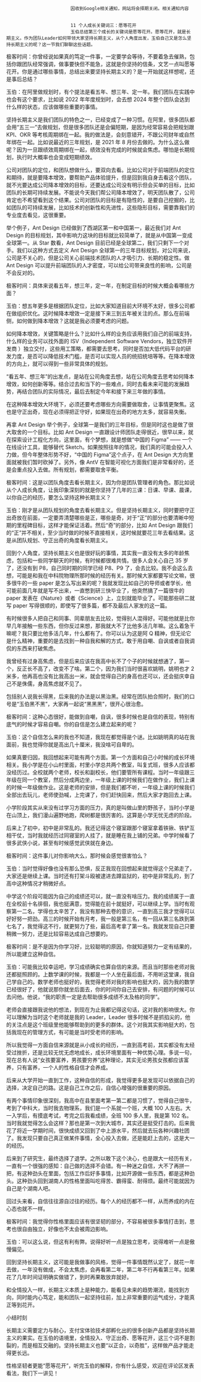 
                            
                            因收到Google相关通知，网站将会择期关闭。相关通知内容
                            
                            
                            11 个人成长关键词三：愿等花开
                            玉伯总结第三个成长的关键词是愿等花开。愿等花开，就是长期主义。作为团队Leader如何带领大家坚持长期主义，从个人角度出发，玉伯自己又是怎么坚持长期主义的呢？这一节我们聊聊这些话题。



极客时间：你曾经说如果真的笃定一件事，一定要学会等待，不要着急去催熟，包括你跟团队经常强调，做事要快但不能急，这就是你坚持的信条，文艺一点叫愿等花开。你是通过哪些事情，总结出来要坚持长期主义的？是一开始就这样想呢，还是事后总结？

玉伯：在阿里做规划时，有个提法是看五年、想三年、定一年。我们团队在实践中也会有这个要求，比如说 2022 年年度规划时，会去想 2024 年整个团队会达到什么样的状态，应该做哪些重要的事情。

坚持长期主义是我们团队的特色之一，已经变成了一种习惯。在阿里，很多团队都会用“五三一”去做规划，但是很多团队还是会偏短期，是因为经常容易会把规划跟 KPI、OKR 等考核周期绑在一起。我的做法是，会刻意错开，不跟公司财年或自然年绑在一起。比如说最近的三年规划，是 2021 年 8 月份去做的。为什么这么做呢？因为一旦跟绩效周期绑在一起，绩效没有完成的时候就会焦虑。哪怕是长期规划，执行时大概率也会变成短期绩效。

公司对团队的定位，和团队想做什么，要双向去看。比如公司对于前端团队的定位和期待，就是要降本增效，要帮助产品体验提升，但是回到我自身去看这个团队，就不光要达成公司降本增效的目标，还要达成公司没有明示但会买单的目标，比如团队的长期可持续发展。不能说今天我们帮公司降本增效了，明天团队散了，公司肯定也不希望看到这个结果。公司对团队的目标是有隐性的，是要自己挖掘的，比如团队的可持续发展，比如技术的创新性和先进性，这些隐形目标，需要靠我们的专业度去看见，这很重要。

举个例子，Ant Design 已经做到了西湖区第一和中国第一，最近我们对 Ant Design 的目标规划，其中影响力这块的目标就比较简单了，就是从中国第一变成全球第一。从 Star 数看，Ant Design 目前已经是全球第二，我们只剩下一个对手。我们以这种方式去定义 Ant Design 全球第一的三年目标规划，对公司来说，公司是不关心的，但是公司关心前端技术团队的人才吸引力、长期的稳定性。做 Ant Design 可以提升前端团队的人才密度，可以给公司带来良性的影响，公司是不会反对的。

极客时间：具体来说看五年，想三年，定一年，在制定目标的时候大概会看哪些方面？

玉伯：想五年更多是根据团队定位，比如大家知道目前大环境不太好，很多公司都在做组织优化。这时候降本增效一定是接下来三到五年被关注的点。那么在前端侧，如何做到降本增效？这就是我必须要考虑的问题。

如何降本增效，关键策略是什么？比如什么样的业务应该用我们自己的前端支持，什么样的业务可以找外面的 ISV（Independent Software Vendors，独立软件开发商 ）独立交付，这些用工策略，都需要去思考。同时是否加大低代码平台的研发力度，是否可以降低技术门槛，是否可以实现人员的统招统培等等。在降本增效的方向上，就可以得到一些非常具体的规划。

“看五年、想三年”的出发点，是站在公司角度去想，站在公司角度去思考如何降本增效，如何创新等等。结合过去和当下的一些难点，同时去看未来可能的发展趋势，再结合团队的实际情况，最后去制定今年和接下来三年做的事情。

在这种降本增效大环境下，必须还要考虑哪些方向需要做取舍，让事情更聚焦。这也是守正出奇，现在必须得把正守好，如果现在出奇的地方太多，就容易失衡。

再拿 Ant Design 举个例子，全球第一是我们的三年目标，但是同时这也是做了很大取舍的一个目标。比如 Ant Design 一直跟设计师团队走得很近，很早以来，就在探索设计工程化方向，这里面，有个梦想，就是想做“中国的 Figma” —— 一个在线设计工具，能够替代 Sketch。如果按照往年的情况，我们真的可能会投入人力做，但今年整体形势不好，“中国的 Figma”这个点子，在 Ant Design 大方向里面就被我们暂时砍掉了。另外，像 AntV 在智能可视化方面我们是非常看好的，还是会重点投入去做。所有规划，都需要取舍平衡。

极客时间：这是以团队角度去看长期主义，因为你是团队管理者的角色。那比如说从个人成长角度，让我印象深刻的就是你坚持了几年的三课：日课、早课、晨课，以你自己的经历，要怎么坚持这种长期主义？

玉伯：刚才是从团队规划的角度去看长期主义。但是坚持长期主义，同时要把守正出奇放在前面，一定要弄清楚哪些是正，哪些是奇，对于“正”的部分也要清晰中短期的里程碑目标，这样才能保证活着。然后“奇”的部分，比如 Ant Design 跟我们的“正”并不相关，至少当时做的时候不直接相关，这时候就要花三年去看结果。这是从团队规划、守正出奇的角度看长期主义。

回到个人角度，坚持长期主义也是很好玩的事情，其实我一直没有太多的年龄焦虑，包括和一些同学聊天的时候，有时候都很难共情。很多人会关心自己 35 岁了，还没有到 P8，自己同时期的同学已经 P8、P9 了，会去比较。我不会这么去想，可能是和我在中科院物理所那时候的经历有关。那时候大家都要写论文嘛，很多很牛的一些 paper 是怎么写出来的呢？我就发现比如自己的导师或者学长，他可能前面几年就是写不出来，一直憋到研三快毕业了，他突然搞了一篇很牛的 paper 发表在《Nature》或者《Science》上，立刻就能毕业了。可能那些研二就写 paper 写得很顺的，即使写了很多篇，都不及最后人家发的这一篇。

有时候很多人把自己和同事、同辈朋友去比较，觉得别人混得好。可能他就是比你早几年接触一些东西，但你反过来想，那我就大不了比他多活几年嘛。这么着急干嘛呢？我只要比他多活几年，什么都有了。你可以认为这是阿 Q 精神，但无论它是什么精神，重要的是去找到一种自我和解的方式，敢于用自嘲、自讽或者自我调侃的东西来打破焦虑。

我曾经有过身高焦虑，但是后来应该在我高中长不了个子的时候就想通了，第一个，反正长不高了，改变不了啥。第二个，因为我们当时很喜欢姚明，姚明也才 2 米多，他再高也没有比我高出一米，就会觉得自己的身高也还可以，还会挺庆幸自己不是侏儒，身高焦虑就不见了。

包括别人说我长得黑，后来我的办法是以黑治黑。经常在团队拍合照时，我们的口号是“玉伯黑不黑”，大家再一起说“黑黑黑”，很开心很治愈。

极客时间：这种心态很好，能做到自嘲，自讽，很多时候也是自信的表现，特别有底气的时候才容易自嘲。你的自信是怎么建立起来的呢？

玉伯：这个自信怎么来的我也不知道，我现在都觉得是个谜。比如姚明真的站在我面前，我也觉得你就是高出几十厘米，我没啥可自卑的。

如果真要归因，我回想起来可能有两个方面。第一个方面和自己小时候的成长环境相关。我小学是在小山村里面，村里小学总共两个教室，叫复式班，很多人应该都没经历过。全校就两个老师，校长和副校长，他们要管所有课程。当时一年级跟三年级在同一个教室，然后分成两边坐，一年级上课的时候我们在做作业，我们上课的时候一年级做作业。这是老师的安排，但是我们都不听，一年级上课的时候我们全部出去玩儿，老师使劲喊，上完课了，你们赶快回来，然后大家才跑回去上课。

小学阶段其实从来没有过学习方面的压力，真的是叫做山里的野孩子，当时小学是在山顶上，我们漫山遍野地跑，爬树都是很厉害的。这算是小学无忧无虑的阶段。

后来上了初中，初中是非常乱的。我还记得这个寝室跟那个寝室拿着铁锹、铁铲互相干仗，当时我就经历过同寝室的人挂了，就是睡在我上铺的兄弟。中学时候看了很多武侠小说，甚至有时候感觉武侠就在身边。

极客时间：这件事儿对你影响大么，那时候会感觉很害怕么？

玉伯：当时觉得好像也没有那么恐惧，反正我现在回想起来就觉得这个兄弟走了，大家还是继续上课。当时还有打架斗殴被逮进去蹲监狱的，初中是非常乱的，到了高中这种情况才稍微好点。

中学这个阶段可能因为自己的成绩还可以，就一直没有啥压力。我的成绩属于一直在全校前十名徘徊，我也挺满意，觉得能在前十就挺好，可以继续上学。当时有观察第一二名，学得也太辛苦了，我没有那种去卷的意识，一直到高三我才觉得可以好好努一把劲。高三的时候开始有月考，我一般是第三名，有一回从第三名跌到第七名了，我觉得这不行，就更努力了些，最后高考拿了第一名。我就发现自己只要稍微一努力，还是比较容易达成自己想要的。

极客时间：是不是因为你学习好，比较聪明的原因，你就知道努力一定有结果的，所以能建立这种自信。

玉伯：可能我比较幸运吧，学习成绩确实也算自信的来源。而且当时那些老师对我还都挺照顾的。上数学课的时候，我都是一个人坐在最后面，不用听这堂课，我自己学自己的。数学老师也挺好的，我觉得老师对我的影响也挺大的，因为我的数学已经很好了，他就说那你就坐后面去，你的时间你自己去安排，有问题的时候可以去问他。他说，“我的职责一定是去帮助很多成绩不太及格的同学”。

老师会直接跟我说他的想法，到现在为止我都记得这句话，这对我的影响很大。你可以理解为当时这个老师就是我的 Leader，Leader 很多时候不是抓掐尖的，他的关注点是这个班级里他能够帮助到的更多的群体。这个对我其实影响挺大的，包括我现在的管理方式，有可能是当时受老师的影响。

所以我觉得一方面自信来源就是从小成长的经历，一直到高考前，其实都没有太经受过挫折，还是比较无忧无虑地成长，成长环境里面有一种优势心理。多说一句，现在总有人说“女孩要富养，男孩要穷养”这种理论，其实无论男孩女孩都应该富养，只有富养，一个人的性格自信才会养成。

后来从大学开始一直到工作，这种自信的形成，我觉得更多是发现可以依据自己的选择，决定自己的路。这是自己工作之后，自信心增强的很重要的原因。

有两个事情印象很深刻，我高中在县里面考第一第二都是习惯了，觉得自己很牛，考到了中科大，当时我去物理系，我们是一个系就一个班，大概 100 人左右。大一入学后，有摸底考试，考完之后我看成绩，全班 100 多人里，我是第 102 名。当时我就觉得怎么会这样？那也是第一次到大城市，其实还是挺受打击的。后来我花了将近一学期时间，很快成绩又回到了中上游水平，然后就去玩各种兴趣社团了。我发现只要自己真正做某件事情，全心投入去做，还是能赶上去的，这是大一的经历。

后来到了研究生，最终选择了退学。之所以敢下这个决心，也是跟大一经历有关，一直有一个很强的感知：自己做的选择不会错。有一种迷之自信，大不了再拼一把，有这种劲头在里面，包括工作后好多事情，比如开源做一些东西，都是这种劲头。这种劲头回到湖南人的性格里面叫吃得苦、霸得蛮、耐得烦。最终可能就因为自己是个湖南人吧。

回过头来看，自信往往源自过往的经历。每个人的经历都不一样，从而养成的内在心态也就不一样。

极客时间：我觉得你性格里面应该有很坚韧的部分，不容易被很多事情打击到，思考也很自由独立，好像也不太会被周边影响。

玉伯：可以这么说，但这有利有弊。说得好听一点是独立思考，说得难听一点是傲慢偏见。

回到坚持长期主义，这可能是我做事的风格，觉得一件事情既然认定了，就花一年去做，一年没有做成，不会太焦虑，会再看第二年，第二年不行再看第三年。如果花了几年时间证明确实做错了，到时再果敢放弃就好。

和全情投入一样，长期主义本质上是种能力，能看见未来的趋势潮流，能找到方向，同时能内心笃定，能和团队一起坚持往前，加上非常重要的运气成分，才能真正等到花开。

小结时刻

长期主义需要定力与耐心，支付宝体验技术部孵化出的很多创新产品都是坚持长期主义的果实。在玉伯的语境里，全情投入、守正出奇、愿等花开，这三个词不是割裂的，而是相互交融的。坚持长期主义也要“以正合，以奇胜”，这样做产品才能走得更长远。

性格坚韧者更能“愿等花开”，听完玉伯的解释，你有什么感受，欢迎在评论区发表看法，我们下一讲见！

                        
                        
                            